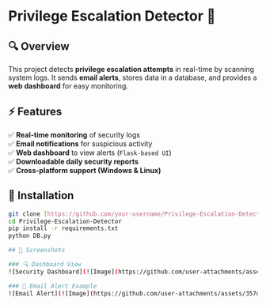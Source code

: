 # Privilege Escalation Detector 🚀

## 🔍 Overview
This project detects **privilege escalation attempts** in real-time by scanning system logs. It sends **email alerts**, stores data in a database, and provides a **web dashboard** for easy monitoring.

## ⚡ Features
✅ **Real-time monitoring** of security logs  
✅ **Email notifications** for suspicious activity  
✅ **Web dashboard** to view alerts (`Flask-based UI`)  
✅ **Downloadable daily security reports**  
✅ **Cross-platform support (Windows & Linux)**  

## 🚀 Installation
```bash
git clone [https://github.com/your-username/Privilege-Escalation-Detector.git](https://github.com/Dskhaikh777/Privilege-Escalation-Detector.git)
cd Privilege-Escalation-Detector
pip install -r requirements.txt
python DB.py

## 📸 Screenshots

### 🔍 Dashboard View
![Security Dashboard](![Image](https://github.com/user-attachments/assets/a1fee8c4-53d4-448d-be22-afa49c5dd4fc))

### 🚨 Email Alert Example
![Email Alert](![Image](https://github.com/user-attachments/assets/357dc76d-76e6-44e2-bd05-86fcb739719a))
